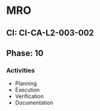 # MRO

## CI: CI-CA-L2-003-002
## Phase: 10

### Activities
- Planning
- Execution
- Verification
- Documentation
